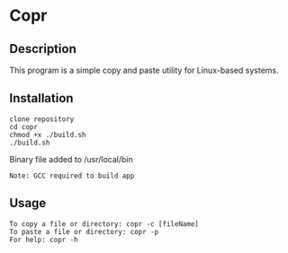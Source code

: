 # Copr

## Description
This program is a simple copy and paste utility for Linux-based systems.

## Installation
```
clone repository
cd copr
chmod +x ./build.sh
./build.sh
```
Binary file added to /usr/local/bin

`Note: GCC required to build app`

## Usage
```
To copy a file or directory: copr -c [fileName]
To paste a file or directory: copr -p
For help: copr -h
```
